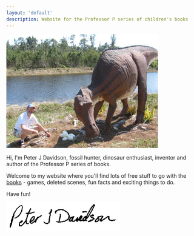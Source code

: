 ```yaml
---
layout: 'default'
description: Website for the Professor P series of children's books
---
```


![Photo of Peter examining some dinosaur eggs](/images/peter-examines-eggs.jpg)

Hi, I'm Peter J Davidson, fossil hunter, dinosaur enthusiast, inventor and author of the Professor P series of books.

Welcome to my website where you'll find lots of free stuff to go with the [books](/books) - games, deleted scenes, fun facts and exciting things to do.

Have fun!

![Peter J Davidson](/images/signature.gif)
